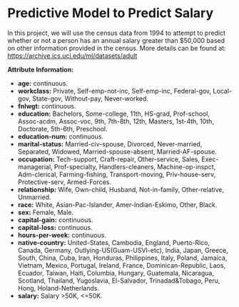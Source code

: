 # Predictive Model to Predict Salary
 In this project, we will use the census data from 1994 to attempt to predict whether or not a person has an annual salary greater than $50,000 based on other information provided in the census. More details can be found at: https://archive.ics.uci.edu/ml/datasets/adult

**Attribute Information:**  
- **age:** continuous.
- **workclass:** Private, Self-emp-not-inc, Self-emp-inc, Federal-gov, Local-gov, State-gov, Without-pay, Never-worked.
- **fnlwgt:** continuous.
- **education:** Bachelors, Some-college, 11th, HS-grad, Prof-school, Assoc-acdm, Assoc-voc, 9th, 7th-8th, 12th, Masters, 1st-4th, 10th, Doctorate, 5th-6th, Preschool.
- **education-num:** continuous.
- **marital-status:** Married-civ-spouse, Divorced, Never-married, Separated, Widowed, Married-spouse-absent, Married-AF-spouse.
- **occupation:** Tech-support, Craft-repair, Other-service, Sales, Exec-managerial, Prof-specialty, Handlers-cleaners, Machine-op-inspct, Adm-clerical, Farming-fishing, Transport-moving, Priv-house-serv, Protective-serv, Armed-Forces.
- **relationship:** Wife, Own-child, Husband, Not-in-family, Other-relative, Unmarried.
- **race:** White, Asian-Pac-Islander, Amer-Indian-Eskimo, Other, Black.
- **sex:** Female, Male.
- **capital-gain:** continuous.
- **capital-loss:** continuous.
- **hours-per-week:** continuous.
- **native-country:** United-States, Cambodia, England, Puerto-Rico, Canada, Germany, Outlying-US(Guam-USVI-etc), India, Japan, Greece, South, China, Cuba, Iran, Honduras, Philippines, Italy, Poland, Jamaica, Vietnam, Mexico, Portugal, Ireland, France, Dominican-Republic, Laos, Ecuador, Taiwan, Haiti, Columbia, Hungary, Guatemala, Nicaragua, Scotland, Thailand, Yugoslavia, El-Salvador, Trinadad&Tobago, Peru, Hong, Holand-Netherlands.
- **salary:** Salary >50K, <=50K.
